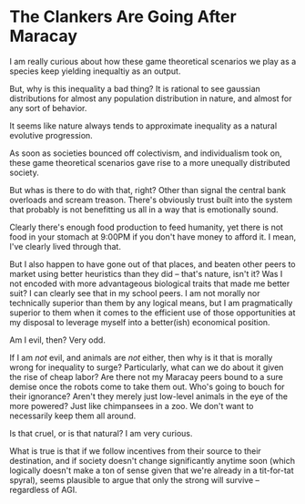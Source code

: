 # The Clankers Are Going After Maracay

I am really curious about how these game theoretical scenarios we play as a species keep yielding inequaltiy as an output.

But, why is this inequality a bad thing? It is rational to see gaussian distributions for almost any population distribution in nature, and almost for any sort of behavior.

It seems like nature always tends to approximate inequality as a natural evolutive progression.

As soon as societies bounced off colectivism, and individualism took on, these game theoretical scenarios gave rise to a more unequally distributed society.

But whas is there to do with that, right? Other than signal the central bank overloads and scream treason. There's obviously trust built into the system that probably is not benefitting us all in a way that is emotionally sound.

Clearly there's enough food production to feed humanity, yet there is not food in your stomach at 9:00PM if you don't have money to afford it. I mean, I've clearly lived through that.

But I also happen to have gone out of that places, and beaten other peers to market using better heuristics than they did – that's nature, isn't it? Was I not encoded with more advantageous biological traits that made me better suit? I can clearly see that in my school peers. I am not morally nor technically superior than them by any logical means, but I am pragmatically superior to them when it comes to the efficient use of those opportunities at my disposal to leverage myself into a better(ish) economical position.

Am I evil, then? Very odd.

If I am _not_ evil, and animals are _not_ either, then why is it that is morally wrong for inequality to surge? Particularly, what can we do about it given the rise of cheap labor? Are there not my Maracay peers bound to a sure demise once the robots come to take them out. Who's going to bouch for their ignorance? Aren't they merely just low-level animals in the eye of the more powered? Just like chimpansees in a zoo. We don't want to necessarily keep them all around.

Is that cruel, or is that natural? I am very curious.

What is true is that if we follow incentives from their source to their destination, and if society doesn't change significantly anytime soon (which logically doesn't make a ton of sense given that we're already in a tit-for-tat spyral), seems plausible to argue that only the strong will survive – regardless of AGI.
